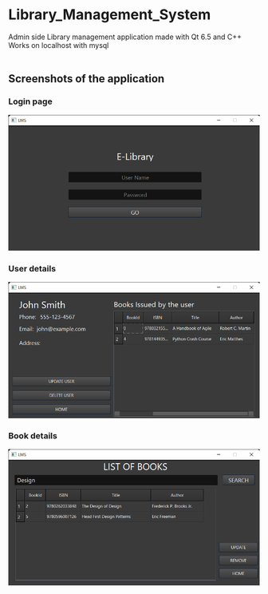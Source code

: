 # Library_Management_System
Admin side Library management application made with Qt 6.5 and C++ <br>
Works on localhost with mysql <br><br>

<h2>Screenshots of the application</h2>
<h3>Login page</h3>

![alt text](https://github.com/Arka384/Library_Management_System/blob/main/App_Snaps/LMS%2006-08-2023%2019_34_08.png?raw=true) <br>

<h3>User details</h3>

![alt text](https://github.com/Arka384/Library_Management_System/blob/main/App_Snaps/LMS%2006-08-2023%2019_34_27.png?raw=true) <br>

<h3>Book details</h3>

![alt text](https://github.com/Arka384/Library_Management_System/blob/main/App_Snaps/LMS%2006-08-2023%2019_35_18.png?raw=true)
